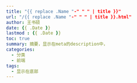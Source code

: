 ```yaml
---
title: "{{ replace .Name "-" " " | title }}"
url: "/{{ replace .Name "-" " " | title }}.html"
author: 王书硕
date: {{ .Date }}
lastmod : {{ .Date }}
toc: true
summary: 摘要，显示在meta的description中，
categories:
  - 分类
  - 前端
tags:
  - 显示在底部
---
```

